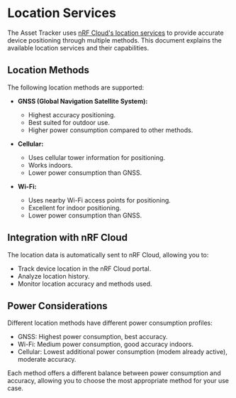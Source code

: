 # Location Services

The Asset Tracker uses [nRF Cloud's location services](https://docs.nordicsemi.com/bundle/nrf-cloud/page/LocationServices/LSOverview.html) to provide accurate device positioning through multiple methods. This document explains the available location services and their capabilities.

## Location Methods

The following location methods are supported:

* **GNSS (Global Navigation Satellite System):**

    - Highest accuracy positioning.
    - Best suited for outdoor use.
    - Higher power consumption compared to other methods.

* **Cellular:**

    - Uses cellular tower information for positioning.
    - Works indoors.
    - Lower power consumption than GNSS.

* **Wi-Fi:**

    - Uses nearby Wi-Fi access points for positioning.
    - Excellent for indoor positioning.
    - Lower power consumption than GNSS.

## Integration with nRF Cloud

The location data is automatically sent to nRF Cloud, allowing you to:

- Track device location in the nRF Cloud portal.
- Analyze location history.
- Monitor location accuracy and methods used.

## Power Considerations

Different location methods have different power consumption profiles:

- GNSS: Highest power consumption, best accuracy.
- Wi-Fi: Medium power consumption, good accuracy indoors.
- Cellular: Lowest additional power consumption (modem already active), moderate accuracy.

Each method offers a different balance between power consumption and accuracy, allowing you to choose the most appropriate method for your use case.
